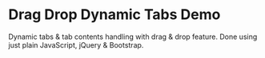 # Drag Drop Dynamic Tabs Demo

Dynamic tabs & tab contents handling with drag & drop feature. Done using just plain JavaScript, jQuery & Bootstrap.
